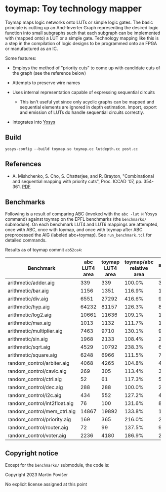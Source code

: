 # toymap: Toy technology mapper

Toymap maps logic networks onto LUTs or simple logic gates. The basic principle is cutting up an And-Inverter Graph representing the desired logic function into small subgraphs such that each subgraph can be implemented with (mapped onto) a LUT or a simple gate. Technology mapping like this is a step in the compilation of logic designs to be programmed onto an FPGA or manufactured as an IC.

Some features:

 * Employs the method of "priority cuts" to come up with candidate cuts of the graph (see the reference below)

 * Attempts to preserve wire names

 * Uses internal representation capable of expressing sequential circuits

     * This isn't useful yet since only acyclic graphs can be mapped and sequential elements are ignored in depth estimation. Import, export and emission of LUTs do handle sequential circuits correctly.

 * Integrates into [Yosys](https://github.com/yosysHQ/yosys)

## Build

    yosys-config --build toymap.so toymap.cc lutdepth.cc post.cc

## References

 * A. Mishchenko, S. Cho, S. Chatterjee, and R. Brayton, "Combinational and sequential mapping with priority cuts", Proc. ICCAD '07, pp. 354-361. [PDF](https://people.eecs.berkeley.edu/~alanmi/publications/2007/iccad07_map.pdf)


## Benchmarks

Following is a result of comparing ABC (invoked with the `abc -lut N` Yosys command) against toymap on the EPFL benchmarks (the `benchmarks/` submodule). On each benchmark LUT4 and LUT6 mappings are attempted, once with ABC, once with toymap, and once with toymap after ABC preprocessed the AIG (labeled abc+toymap). See `run_benchmark.tcl` for detailed commands.

Results as of toymap commit `ab52ce4`:


Benchmark | abc LUT4 area | toymap LUT4 area | toymap/abc relative area | abc+toymap LUT4 area | abc+toymap/abc relative area | abc LUT4 depth | toymap LUT4 depth | abc+toymap LUT4 depth | abc LUT6 area | toymap LUT6 area | toymap/abc relative area | abc+toymap LUT6 area | abc+toymap/abc relative area | abc LUT6 depth | toymap LUT6 depth | abc+toymap LUT6 depth | extra toymap args
---|---|---|---|--|--|--|--|--|--|--|--|--|--|--|--|--|--
arithmetic/adder.aig | 339 | 339 | 100.0% | 339 | 100.0% | 85 | 85 | 85 | 274 | 254 | 92.7% | 254 | 92.7% | 51 | 51 | 51 | 
arithmetic/bar.aig | 1156 | 1351 | 116.9% | 1404 | 121.5% | 6 | 6 | 6 | 512 | 512 | 100.0% | 512 | 100.0% | 4 | 4 | 4 | 
arithmetic/div.aig | 6551 | 27292 | 416.6% | 9360 | 142.9% | 1437 | 1443 | 1439 | 5048 | 22353 | 442.8% | 8127 | 161.0% | 860 | 864 | 863 | 
arithmetic/hyp.aig | 64232 | 81157 | 126.3% | 80814 | 125.8% | 8254 | 8259 | 8255 | 44985 | 48939 | 108.8% | 48854 | 108.6% | 4193 | 4199 | 4195 | 
arithmetic/log2.aig | 10661 | 11636 | 109.1% | 12451 | 116.8% | 126 | 135 | 126 | 7880 | 9418 | 119.5% | 10226 | 129.8% | 70 | 77 | 70 | 
arithmetic/max.aig | 1013 | 1132 | 111.7% | 1401 | 138.3% | 67 | 96 | 67 | 799 | 840 | 105.1% | 817 | 102.3% | 40 | 56 | 40 | 
arithmetic/multiplier.aig | 7463 | 9710 | 130.1% | 9747 | 130.6% | 87 | 87 | 87 | 5880 | 7402 | 125.9% | 7531 | 128.1% | 53 | 53 | 53 | 
arithmetic/sin.aig | 1968 | 2133 | 108.4% | 2168 | 110.2% | 56 | 69 | 56 | 1450 | 1595 | 110.0% | 1571 | 108.3% | 36 | 42 | 36 | 
arithmetic/sqrt.aig | 4529 | 10792 | 238.3% | 6890 | 152.1% | 1995 | 2015 | 1995 | 3183 | 5680 | 178.4% | 4274 | 134.3% | 1017 | 1033 | 1017 | 
arithmetic/square.aig | 6248 | 6966 | 111.5% | 7371 | 118.0% | 83 | 84 | 83 | 3928 | 3807 | 96.9% | 3811 | 97.0% | 50 | 50 | 50 | 
random_control/arbiter.aig | 4068 | 4265 | 104.8% | 4267 | 104.9% | 30 | 30 | 30 | 2719 | 2722 | 100.1% | 2722 | 100.1% | 18 | 18 | 18 | 
random_control/cavlc.aig | 269 | 305 | 113.4% | 306 | 113.8% | 6 | 6 | 6 | 107 | 121 | 113.1% | 122 | 114.0% | 4 | 4 | 4 | 
random_control/ctrl.aig | 52 | 61 | 117.3% | 55 | 105.8% | 3 | 3 | 3 | 29 | 28 | 96.6% | 28 | 96.6% | 2 | 2 | 2 | 
random_control/dec.aig | 288 | 288 | 100.0% | 288 | 100.0% | 2 | 2 | 2 | 287 | 280 | 97.6% | 272 | 94.8% | 2 | 2 | 2 | 
random_control/i2c.aig | 434 | 552 | 127.2% | 486 | 112.0% | 5 | 7 | 5 | 303 | 383 | 126.4% | 348 | 114.9% | 3 | 4 | 3 | 
random_control/int2float.aig | 76 | 100 | 131.6% | 88 | 115.8% | 6 | 6 | 6 | 41 | 49 | 119.5% | 47 | 114.6% | 4 | 3 | 4 | 
random_control/mem_ctrl.aig | 14867 | 19892 | 133.8% | 18813 | 126.5% | 36 | 40 | 37 | 9202 | 13572 | 147.5% | 13434 | 146.0% | 22 | 25 | 22 | 
random_control/priority.aig | 169 | 365 | 216.0% | 278 | 164.5% | 43 | 62 | 51 | 127 | 253 | 199.2% | 190 | 149.6% | 26 | 31 | 26 | 
random_control/router.aig | 72 | 99 | 137.5% | 96 | 133.3% | 9 | 18 | 9 | 40 | 75 | 187.5% | 65 | 162.5% | 6 | 11 | 6 | 
random_control/voter.aig | 2236 | 4180 | 186.9% | 2432 | 108.8% | 17 | 23 | 18 | 1461 | 2725 | 186.5% | 1525 | 104.4% | 12 | 17 | 13 | 



## Copyright notice

Except for the `benchmarks/` submodule, the code is:

Copyright 2023 Martin Povišer

No explicit license assigned at this point
